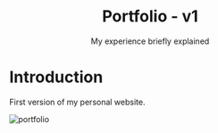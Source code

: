 <div align="center">
    <h1>Portfolio - v1</h1>
    <div><span>My experience briefly explained</span></div>
</div>

# Introduction

First version of my personal website.

![portfolio](https://user-images.githubusercontent.com/103080410/222318131-50c7064b-60b6-4bcc-b156-d1d4c4547edc.png)

